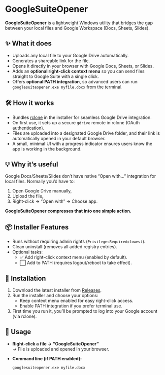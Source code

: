 # GoogleSuiteOpener

**GoogleSuiteOpener** is a lightweight Windows utility that bridges the gap between your local files and Google Workspace (Docs, Sheets, Slides).

## ✨ What it does
- Uploads any local file to your Google Drive automatically.  
- Generates a shareable link for the file.  
- Opens it directly in your browser with Google Docs, Sheets, or Slides.  
- Adds an **optional right-click context menu** so you can send files straight to Google Suite with a single click.  
- Offers **optional PATH integration**, so advanced users can run `googlesuiteopener.exe myfile.docx` from the terminal.  

## 🛠 How it works
- Bundles [rclone](https://rclone.org/) in the installer for seamless Google Drive integration.  
- On first use, it sets up a secure `gdrive` remote in rclone (OAuth authentication).  
- Files are uploaded into a designated Google Drive folder, and their link is automatically opened in your default browser.  
- A small, minimal UI with a progress indicator ensures users know the app is working in the background.  

## 💡 Why it’s useful
Google Docs/Sheets/Slides don’t have native “Open with…” integration for local files. Normally you’d have to:
1. Open Google Drive manually,  
2. Upload the file,  
3. Right-click → “Open with” → Choose app.  

**GoogleSuiteOpener compresses that into one simple action.**

## 📦 Installer Features
- Runs without requiring admin rights (`PrivilegesRequired=lowest`).  
- Clean uninstall (removes all added registry entries).  
- Optional tasks:
  - ✅ Add right-click context menu (enabled by default).  
  - ⬜ Add to PATH (requires logout/reboot to take effect).  

## 🚀 Installation
1. Download the latest installer from [Releases](../../releases).  
2. Run the installer and choose your options:
   - Keep context menu enabled for easy right-click access.  
   - Enable PATH integration if you prefer terminal use.  
3. First time you run it, you’ll be prompted to log into your Google account (via rclone).  

## 🔧 Usage
- **Right-click a file → “GoogleSuiteOpener”**  
  → File is uploaded and opened in your browser.  

- **Command line (if PATH enabled):**
  ```bash
  googlesuiteopener.exe myfile.docx
